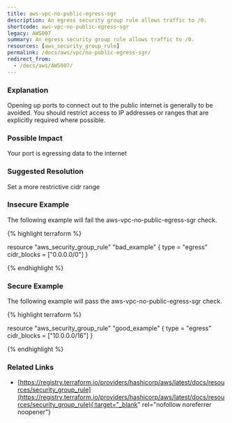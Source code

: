 ```yaml
---
title: aws-vpc-no-public-egress-sgr
description: An egress security group rule allows traffic to /0.
shortcode: aws-vpc-no-public-egress-sgr
legacy: AWS007
summary: An egress security group rule allows traffic to /0. 
resources: [aws_security_group_rule] 
permalink: /docs/aws/vpc/no-public-egress-sgr/
redirect_from: 
  - /docs/aws/AWS007/
---
```


### Explanation


Opening up ports to connect out to the public internet is generally to be avoided. You should restrict access to IP addresses or ranges that are explicitly required where possible.


### Possible Impact
Your port is egressing data to the internet

### Suggested Resolution
Set a more restrictive cidr range


### Insecure Example

The following example will fail the aws-vpc-no-public-egress-sgr check.

{% highlight terraform %}

resource "aws_security_group_rule" "bad_example" {
	type = "egress"
	cidr_blocks = ["0.0.0.0/0"]
}

{% endhighlight %}



### Secure Example

The following example will pass the aws-vpc-no-public-egress-sgr check.

{% highlight terraform %}

resource "aws_security_group_rule" "good_example" {
	type = "egress"
	cidr_blocks = ["10.0.0.0/16"]
}

{% endhighlight %}



### Related Links


- [https://registry.terraform.io/providers/hashicorp/aws/latest/docs/resources/security_group_rule](https://registry.terraform.io/providers/hashicorp/aws/latest/docs/resources/security_group_rule){:target="_blank" rel="nofollow noreferrer noopener"}



